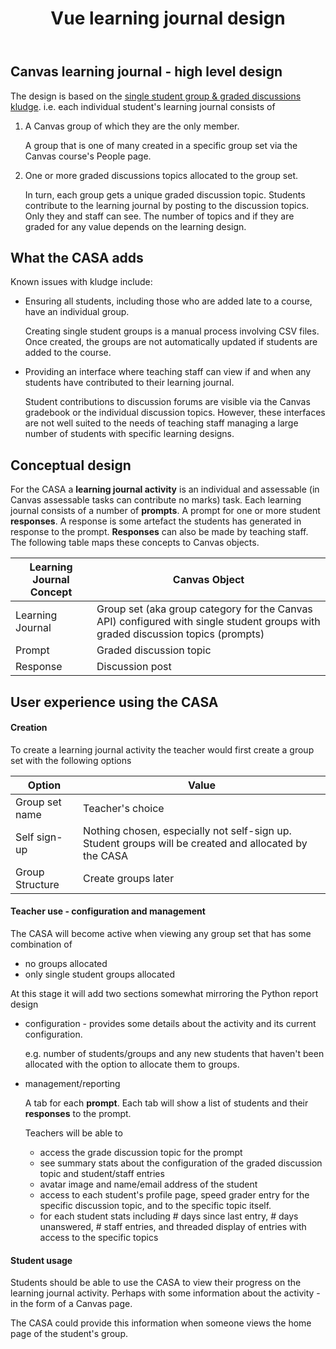 ﻿---
backlinks:
- title: Canvas Learning Journal - Vue implementation
  url: /sense/CASA/vue-canvas-learning-journal.html
tags: web-development, javascript, vue, casa
title: Vue learning journal design
type: note
---
## Canvas learning journal - high level design

The design is based on the [single student group & graded discussions kludge](https://djplaner.github.io/memex/sense/CASA/CASA/canvas-learning-journal/#implementing-private-journals-in-canvas). i.e. each individual student's learning journal consists of

1. A Canvas group of which they are the only member.

    A group that is one of many created in a specific group set via the Canvas course's People page. 

2. One or more graded discussions topics allocated to the group set.

    In turn, each group gets a unique graded discussion topic. Students contribute to the learning journal by posting to the discussion topics. Only they and staff can see. The number of topics and if they are graded for any value depends on the learning design.

## What the CASA adds

Known issues with kludge include: 

- Ensuring all students, including those who are added late to a course, have an individual group. 

    Creating single student groups is a manual process involving CSV files. Once created, the groups are not automatically updated if students are added to the course.

- Providing an interface where teaching staff can view if and when any students have contributed to their learning journal.

    Student contributions to discussion forums are visible via the Canvas gradebook or the individual discussion topics. However, these interfaces are not well suited to the needs of teaching staff managing a large number of students with specific learning designs.

## Conceptual design

For the CASA a **learning journal activity** is an individual and assessable (in Canvas assessable tasks can contribute no marks) task. Each learning journal consists of a number of **prompts**. A prompt for one or more student **responses**. A response is some artefact the students has generated in response to the prompt. **Responses** can also be made by teaching staff. The following table maps these concepts to Canvas objects.

| Learning Journal Concept | Canvas Object |
| --- | --- |
| Learning Journal | Group set (aka group category for the Canvas API) configured with single student groups with graded discussion topics (prompts) |
| Prompt | Graded discussion topic |
| Response | Discussion post |

## User experience using the CASA

#### Creation 

To create a learning journal activity the teacher would first create a group set with the following options

| Option | Value |
| --- | --- |
| Group set name | Teacher's choice |
| Self sign-up | Nothing chosen, especially not self-sign up. Student groups will be created and allocated by the CASA |
| Group Structure | Create groups later |

#### Teacher use - configuration and management

The CASA will become active when viewing any group set that has some combination of 

- no groups allocated
- only single student groups allocated

At this stage it will add two sections somewhat mirroring the Python report design

- configuration - provides some details about the activity and its current configuration. 

    e.g. number of students/groups and any new students that haven't been allocated with the option to allocate them to groups.

- management/reporting

    A tab for each **prompt**. Each tab will show a list of students and their **responses** to the prompt.

    Teachers will be able to 

    - access the grade discussion topic for the prompt
    - see summary stats about the configuration of the graded discussion topic and student/staff entries 
    - avatar image and name/email address of the student
    - access to each student's profile page, speed grader entry for the specific discussion topic, and to the specific topic itself.
    - for each student stats including # days since last entry, # days unanswered, # staff entries, and threaded display of entries with access to the specific topics

#### Student usage

Students should be able to use the CASA to view their progress on the learning journal activity. Perhaps with some information about the activity - in the form of a Canvas page.

The CASA could provide this information when someone views the home page of the student's group.
